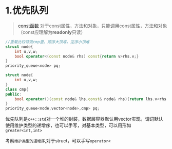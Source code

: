 # 1.优先队列

> [const函数](https://blog.csdn.net/weixin_43744293/article/details/123393870)   对于const属性，方法和对象，只能调用const属性，方法和对象（const应理解为**readonly**只读）

~~~C++
//重载比较符做cmp里，顺序大顶堆，逆序小顶堆
struct node{
    int u,v,w;
    bool operator<(const node& rhs) const{return v>rhs.v;}
}
priority_queue<node> pq;
~~~

~~~C++
struct node{
    int u,v,w;
}
class cmp{
public:
    bool operator()(const node& lhs,const& node& rhs){return lhs.v<rhs.v;}
}
priority_queue<node,vector<node>,cmp> pq;
~~~

优先队列是`c++::std`对一个堆的封装，数据层容器默认用vector实现，谓词默认使用维护类型的递增序，也可以手写，对基本类型，可以用形如`greater<int,int>`

考察`维护类型的递增序`,对于struct，可以手写`operator<`